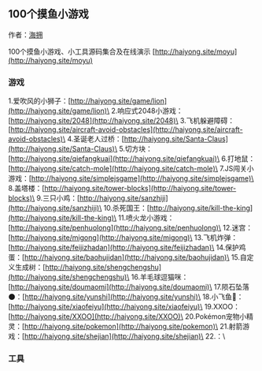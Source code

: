## 100个摸鱼小游戏  

作者：[海拥](https://github.com/wanghao221)

100个摸鱼小游戏、小工具源码集合及在线演示
[http://haiyong.site/moyu](http://haiyong.site/moyu)

### 游戏

1.爱吹风的小狮子：[http://haiyong.site/game/lion](http://haiyong.site/game/lion)\
2.响应式2048小游戏：[http://haiyong.site/2048](http://haiyong.site/2048)\
3.飞机躲避障碍：[http://haiyong.site/aircraft-avoid-obstacles](http://haiyong.site/aircraft-avoid-obstacles)\
4.圣诞老人过桥：[http://haiyong.site/Santa-Claus](http://haiyong.site/Santa-Claus)\
5.切方块：[http://haiyong.site/qiefangkuai](http://haiyong.site/qiefangkuai)\
6.打地鼠：[http://haiyong.site/catch-mole](http://haiyong.site/catch-mole)\
7.JS闯关小游戏：[http://haiyong.site/simplejsgame](http://haiyong.site/simplejsgame)\
8.盖塔楼：[http://haiyong.site/tower-blocks](http://haiyong.site/tower-blocks)\
9.三只小鸡：[http://haiyong.site/sanzhiji](http://haiyong.site/sanzhiji)\
10.杀死国王：[http://haiyong.site/kill-the-king](http://haiyong.site/kill-the-king)\
11.喷火龙小游戏：[http://haiyong.site/penhuolong](http://haiyong.site/penhuolong)\
12.迷宫：[http://haiyong.site/migong](http://haiyong.site/migong)\
13.飞机炸弹：[http://haiyong.site/feijizhadan](http://haiyong.site/feijizhadan)\
14.保护鸡蛋：[http://haiyong.site/baohujidan](http://haiyong.site/baohujidan)\
15.自定义生成树：[http://haiyong.site/shengchengshu](http://haiyong.site/shengchengshu)\
16.羊毛球逗猫咪：[http://haiyong.site/doumaomi](http://haiyong.site/doumaomi)\
17.陨石坠落🌑：[http://haiyong.site/yunshi](http://haiyong.site/yunshi)\
18.小飞鱼🐳：[http://haiyong.site/xiaofeiyu](http://haiyong.site/xiaofeiyu)\
19.XXOO：[http://haiyong.site/XXOO](http://haiyong.site/XXOO)\
20.Pokémon宠物小精灵：[http://haiyong.site/pokemon](http://haiyong.site/pokemon)\
21.射箭游戏：[http://haiyong.site/shejian](http://haiyong.site/shejian)\
22.：[]()\


### 工具
